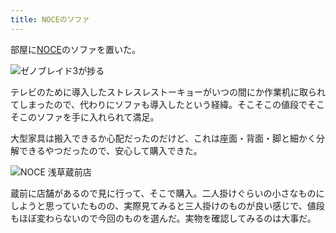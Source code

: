 ```yaml
---
title: NOCEのソファ
---
```

部屋に[NOCE](https://www.noce.co.jp/)のソファを置いた。

![](https://lh5.googleusercontent.com/Y1ELmFIn8RUBjb0OnpEdkUelqzNwDxwk6B3N5YWO5oTMD6ravKPxTzUDkjUJauuvtAs90xz-esKJisZ17sJ_MRPSqgA9OtZ3A2wPuD93RRytImWOnb11YKi7NpEaJmapx18JSosmyvWzvsynN34_RwA "ゼノブレイド3が捗る")

テレビのために導入したストレスレストーキョーがいつの間にか作業机に取られてしまったので、代わりにソファも導入したという経緯。そこそこの値段でそこそこのソファを手に入れられて満足。

大型家具は搬入できるか心配だったのだけど、これは座面・背面・脚と細かく分解できるやつだったので、安心して購入できた。

![](https://lh3.googleusercontent.com/W2RX5KiTRi55D4xYpuMIr6xnWudWLSpKV-f4xf0YyfgZaXctYVKrGrm3cPzXitbAwOmaDNphUcSB9t59S1SAQwnWjJ6_i63vaPLs4HNLaofAviCuJRzYFXguY45aXRvetSEvC3L3NzV-5ma7sWzluFQ "NOCE 浅草蔵前店")

蔵前に店舗があるので見に行って、そこで購入。二人掛けぐらいの小さなものにしようと思っていたものの、実際見てみると三人掛けのものが良い感じで、値段もほぼ変わらないので今回のものを選んだ。実物を確認してみるのは大事だ。
